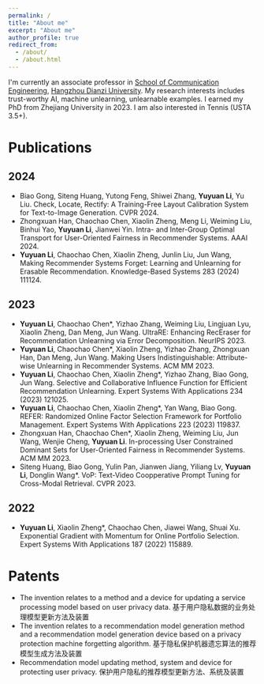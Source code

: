 ```yaml
---
permalink: /
title: "About me"
excerpt: "About me"
author_profile: true
redirect_from: 
  - /about/
  - /about.html
---
```


I'm currently an associate professor in [School of Communication Engineering](https://comm.hdu.edu.cn/main.htm), [Hangzhou Dianzi University](https://www.hdu.edu.cn/main.htm). My research interests includes trust-worthy AI, machine unlearning, unlearnable examples. I earned my PhD from Zhejiang University in 2023. I am also interested in Tennis (USTA 3.5+).

Publications
======

2024
------
* Biao Gong, Siteng Huang, Yutong Feng, Shiwei Zhang, **Yuyuan Li**, Yu Liu. Check, Locate, Rectify: A Training-Free Layout Calibration System for Text-to-Image Generation. CVPR 2024.
* Zhongxuan Han, Chaochao Chen, Xiaolin Zheng, Meng Li, Weiming Liu, Binhui Yao, **Yuyuan Li**, Jianwei Yin. Intra- and Inter-Group Optimal Transport for User-Oriented Fairness in Recommender Systems. AAAI 2024.
* **Yuyuan Li**, Chaochao Chen, Xiaolin Zheng, Junlin Liu, Jun Wang, Making Recommender Systems Forget: Learning and Unlearning for Erasable Recommendation. Knowledge-Based Systems 283 (2024) 111124.

2023
------
* **Yuyuan Li**, Chaochao Chen*, Yizhao Zhang, Weiming Liu, Lingjuan Lyu, Xiaolin Zheng, Dan Meng, Jun Wang. UltraRE: Enhancing RecEraser for Recommendation Unlearning via Error Decomposition. NeurIPS 2023.
* **Yuyuan Li**, Chaochao Chen*, Xiaolin Zheng, Yizhao Zhang, Zhongxuan Han, Dan Meng, Jun Wang. Making Users Indistinguishable: Attribute-wise Unlearning in Recommender Systems. ACM MM 2023.
* **Yuyuan Li**, Chaochao Chen, Xiaolin Zheng*, Yizhao Zhang, Biao Gong, Jun Wang. Selective and Collaborative Influence Function for Efficient Recommendation Unlearning. Expert Systems With Applications 234 (2023) 121025.
* **Yuyuan Li**, Chaochao Chen, Xiaolin Zheng*, Yan Wang, Biao Gong. REFER: Randomized Online Factor Selection Framework for Portfolio Management. Expert Systems With Applications 223 (2023) 119837.
* Zhongxuan Han, Chaochao Chen*, Xiaolin Zheng, Weiming Liu, Jun Wang, Wenjie Cheng, **Yuyuan Li**. In-processing User Constrained Dominant Sets for User-Oriented Fairness in Recommender Systems. ACM MM 2023.
* Siteng Huang, Biao Gong, Yulin Pan, Jianwen Jiang, Yiliang Lv, **Yuyuan Li**, Donglin Wang*. VoP: Text-Video Coopperative Prompt Tuning for Cross-Modal Retrieval. CVPR 2023.

2022
------
* **Yuyuan Li**, Xiaolin Zheng*, Chaochao Chen, Jiawei Wang, Shuai Xu. Exponential Gradient with Momentum for Online Portfolio Selection. Expert Systems With Applications 187 (2022) 115889.


Patents
======
* The invention relates to a method and a device for updating a service processing model based on user privacy data. 基于用户隐私数据的业务处理模型更新方法及装置
* The invention relates to a recommendation model generation method and a recommendation model generation device based on a privacy protection machine forgetting algorithm. 基于隐私保护机器遗忘算法的推荐模型生成方法及装置
* Recommendation model updating method, system and device for protecting user privacy. 保护用户隐私的推荐模型更新方法、系统及装置
